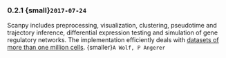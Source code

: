 ### 0.2.1 {small}`2017-07-24`

Scanpy includes preprocessing, visualization, clustering, pseudotime and
trajectory inference, differential expression testing and simulation of gene
regulatory networks. The implementation efficiently deals with [datasets of more
than one million cells](https://github.com/theislab/scanpy_usage/tree/master/170522_visualizing_one_million_cells). {smaller}`A Wolf, P Angerer`
